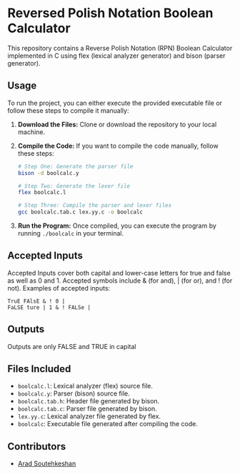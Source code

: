 # Reversed Polish Notation Boolean Calculator

This repository contains a Reverse Polish Notation (RPN) Boolean Calculator implemented in C using flex (lexical analyzer generator) and bison (parser generator).

## Usage

To run the project, you can either execute the provided executable file or follow these steps to compile it manually:

1. **Download the Files:**
   Clone or download the repository to your local machine.

2. **Compile the Code:**
   If you want to compile the code manually, follow these steps:

   ```bash
   # Step One: Generate the parser file
   bison -d boolcalc.y

   # Step Two: Generate the lexer file
   flex boolcalc.l

   # Step Three: Compile the parser and lexer files
   gcc boolcalc.tab.c lex.yy.c -o boolcalc
   ```

3. **Run the Program:**
   Once compiled, you can execute the program by running `./boolcalc` in your terminal.

## Accepted Inputs
   Accepted Inputs cover both capital and lower-case letters for true and false as well as 0 and 1.
   Accepted symbols include & (for and), | (for or), and ! (for not).
   Examples of accepted inputs:
   ```
   TruE FAlsE & ! 0 |
   FaLSE ture | 1 & ! FALSe |
   ```

## Outputs
   Outputs are only FALSE and TRUE in capital

## Files Included

- `boolcalc.l`: Lexical analyzer (flex) source file.
- `boolcalc.y`: Parser (bison) source file.
- `boolcalc.tab.h`: Header file generated by bison.
- `boolcalc.tab.c`: Parser file generated by bison.
- `lex.yy.c`: Lexical analyzer file generated by flex.
- `boolcalc`: Executable file generated after compiling the code.

## Contributors

- [Arad Soutehkeshan](https://github.com/Gonzaleski)
